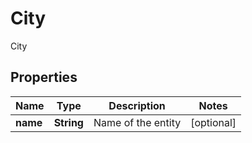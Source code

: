 

# City

City

## Properties

| Name | Type | Description | Notes |
|------------ | ------------- | ------------- | -------------|
|**name** | **String** | Name of the entity |  [optional] |



